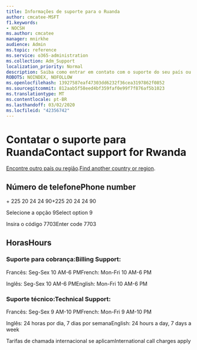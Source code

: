 ```yaml
---
title: Informações de suporte para o Ruanda
author: cmcatee-MSFT
f1.keywords:
- NOCSH
ms.author: cmcatee
manager: mnirkhe
audience: Admin
ms.topic: reference
ms.service: o365-administration
ms.collection: Adm_Support
localization_priority: Normal
description: Saiba como entrar em contato com o suporte do seu país ou região.
ROBOTS: NOINDEX, NOFOLLOW
ms.openlocfilehash: 13927587eaf47303dd6232f36cea3197862f0852
ms.sourcegitcommit: 812aab5f58eed4bf359faf0e99f7f876af5b1023
ms.translationtype: MT
ms.contentlocale: pt-BR
ms.lasthandoff: 03/02/2020
ms.locfileid: "42356742"
---
```

# <a name="contact-support-for-rwanda"></a><span data-ttu-id="fca65-103">Contatar o suporte para Ruanda</span><span class="sxs-lookup"><span data-stu-id="fca65-103">Contact support for Rwanda</span></span>

<span data-ttu-id="fca65-104">[Encontre outro país ou região](../contact-support-for-business-products.md).</span><span class="sxs-lookup"><span data-stu-id="fca65-104">[Find another country or region](../contact-support-for-business-products.md).</span></span>

## <a name="phone-number"></a><span data-ttu-id="fca65-105">Número de telefone</span><span class="sxs-lookup"><span data-stu-id="fca65-105">Phone number</span></span>
<span data-ttu-id="fca65-106">+ 225 20 24 24 90</span><span class="sxs-lookup"><span data-stu-id="fca65-106">+225 20 24 24 90</span></span>

<span data-ttu-id="fca65-107">Selecione a opção 9</span><span class="sxs-lookup"><span data-stu-id="fca65-107">Select option 9</span></span>

<span data-ttu-id="fca65-108">Insira o código 7703</span><span class="sxs-lookup"><span data-stu-id="fca65-108">Enter code 7703</span></span>

## <a name="hours"></a><span data-ttu-id="fca65-109">Horas</span><span class="sxs-lookup"><span data-stu-id="fca65-109">Hours</span></span>
### <a name="billing-support"></a><span data-ttu-id="fca65-110">Suporte para cobrança:</span><span class="sxs-lookup"><span data-stu-id="fca65-110">Billing Support:</span></span>

<span data-ttu-id="fca65-111">Francês: Seg-Sex 10 AM-6 PM</span><span class="sxs-lookup"><span data-stu-id="fca65-111">French: Mon-Fri 10 AM-6 PM</span></span>

<span data-ttu-id="fca65-112">Inglês: Seg-Sex 10 AM-6 PM</span><span class="sxs-lookup"><span data-stu-id="fca65-112">English: Mon-Fri 10 AM-6 PM</span></span>

### <a name="technical-support"></a><span data-ttu-id="fca65-113">Suporte técnico:</span><span class="sxs-lookup"><span data-stu-id="fca65-113">Technical Support:</span></span>

<span data-ttu-id="fca65-114">Francês: Seg-Sex 9 AM-10 PM</span><span class="sxs-lookup"><span data-stu-id="fca65-114">French: Mon-Fri 9 AM-10 PM</span></span>

<span data-ttu-id="fca65-115">Inglês: 24 horas por dia, 7 dias por semana</span><span class="sxs-lookup"><span data-stu-id="fca65-115">English: 24 hours a day, 7 days a week</span></span>

<span data-ttu-id="fca65-116">Tarifas de chamada internacional se aplicam</span><span class="sxs-lookup"><span data-stu-id="fca65-116">International call charges apply</span></span>
